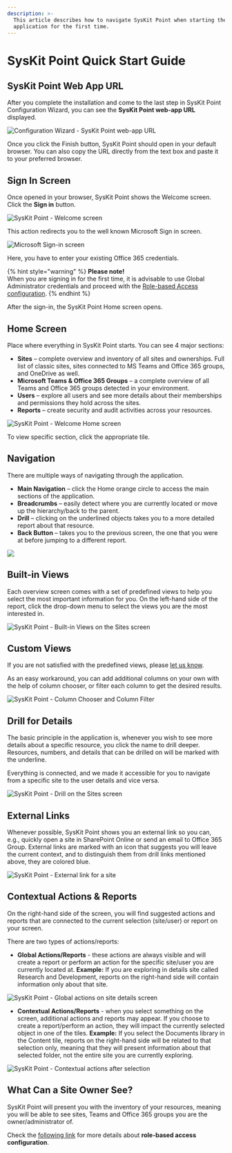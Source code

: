 ```yaml
---
description: >-
  This article describes how to navigate SysKit Point when starting the
  application for the first time.
---
```


# SysKit Point Quick Start Guide

## SysKit Point Web App URL

After you complete the installation and come to the last step in SysKit Point Configuration Wizard, you can see the **SysKit Point web-app URL** displayed.

![Configuration Wizard - SysKit Point web-app URL](../.gitbook/assets/syskit-point-quick-start-guide_syskit-point-web-app-url.png)

Once you click the Finish button, SysKit Point should open in your default browser. You can also copy the URL directly from the text box and paste it to your preferred browser.

## Sign In Screen

Once opened in your browser, SysKit Point shows the Welcome screen. Click the **Sign in** button.

![SysKit Point - Welcome screen](../.gitbook/assets/syskit-point-quick-start-guide_welcome-screen-1.png)

This action redirects you to the well known Microsoft Sign in screen.

![Microsoft Sign-in screen](../.gitbook/assets/syskit-point-quick-start-guide_microsoft-sign-in-screen.png)

Here, you have to enter your existing Office 365 credentials.

{% hint style="warning" %}
**Please note!**  
When you are signing in for the first time, it is advisable to use Global Administrator credentials and proceed with the [Role-based Access configuration](../installation-and-configuration/enable-role-based-access.md).
{% endhint %}

After the sign-in, the SysKit Point Home screen opens.

## Home Screen

Place where everything in SysKit Point starts. You can see 4 major sections:

* **Sites** – complete overview and inventory of all sites and ownerships. Full list of classic sites, sites connected to MS Teams and Office 365 groups, and OneDrive as well. 
* **Microsoft Teams & Office 365 Groups** – a complete overview of all Teams and Office 365 groups detected in your environment. 
* **Users** – explore all users and see more details about their memberships and permissions they hold across the sites. 
* **Reports** – create security and audit activities across your resources. 

![SysKit Point - Welcome Home screen](../.gitbook/assets/syskit-point-quick-start-guide_syskit-point-home-screen.png)

To view specific section, click the appropriate tile.

## Navigation

There are multiple ways of navigating through the application.

* **Main Navigation** – click the Home orange circle to access the main sections of the application. 
* **Breadcrumbs** – easily detect where you are currently located or move up the hierarchy/back to the parent. 
* **Drill** – clicking on the underlined objects takes you to a more detailed report about that resource. 
* **Back Button** – takes you to the previous screen, the one that you were at before jumping to a different report. 

![](../.gitbook/assets/syskit-point-quick-start-guide_navigation-elements.png)

## Built-in Views

Each overview screen comes with a set of predefined views to help you select the most important information for you. On the left-hand side of the report, click the drop-down menu to select the views you are the most interested in.

![SysKit Point - Built-in Views on the Sites screen](../.gitbook/assets/syskit-point-quick-start-guide_syskit-point-built-in-views-on-the-sites-screen.png)

## Custom Views

If you are not satisfied with the predefined views, please [let us know](https://feedback.syskit.com/).

As an easy workaround, you can add additional columns on your own with the help of column chooser, or filter each column to get the desired results.

![SysKit Point - Column Chooser and Column Filter](../.gitbook/assets/syskit-point-quick-start-guide_syskit-point-column-chooser-and-column-filter.png)

## Drill for Details

The basic principle in the application is, whenever you wish to see more details about a specific resource, you click the name to drill deeper. Resources, numbers, and details that can be drilled on will be marked with the underline.

Everything is connected, and we made it accessible for you to navigate from a specific site to the user details and vice versa.

![SysKit Point - Drill on the Sites screen](../.gitbook/assets/syskit-point-quick-start-guide_syskit-point-drill-on-the-sites-screen.png)

## External Links

Whenever possible, SysKit Point shows you an external link so you can, e.g., quickly open a site in SharePoint Online or send an email to Office 365 Group. External links are marked with an icon that suggests you will leave the current context, and to distinguish them from drill links mentioned above, they are colored blue.

![SysKit Point - External link for a site](../.gitbook/assets/syskit-point-quick-start-guide_syskit-point-external-link-for-a-site.png)

## Contextual Actions & Reports

On the right-hand side of the screen, you will find suggested actions and reports that are connected to the current selection \(site/user\) or report on your screen.

There are two types of actions/reports:

* **Global Actions/Reports** - these actions are always visible and will create a report or perform an action for the specific site/user you are currently located at. **Example:** If you are exploring in details site called Research and Development, reports on the right-hand side will contain information only about that site.

![SysKit Point - Global actions on site details screen](../.gitbook/assets/syskit-point-quick-start-guide_syskit-point-global-actions-on-site-details-screen.png)

* **Contextual Actions/Reports** - when you select something on the screen, additional actions and reports may appear. If you choose to create a report/perform an action, they will impact the currently selected object in one of the tiles. **Example:** If you select the Documents library in the Content tile, reports on the right-hand side will be related to that selection only, meaning that they will present information about that selected folder, not the entire site you are currently exploring.

![SysKit Point - Contextual actions after selection](../.gitbook/assets/syskit-point-quick-start-guide_syskit-point-contextual-actions-after-selection.png)

## **What Can a Site Owner See?**

SysKit Point will present you with the inventory of your resources, meaning you will be able to see sites, Teams and Office 365 groups you are the owner/administrator of.

Check the [following link](../installation-and-configuration/enable-role-based-access.md) for more details about **role-based access configuration**.

